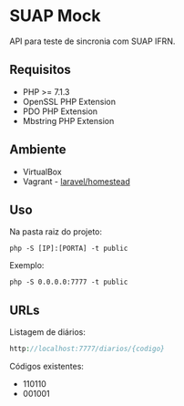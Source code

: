 # SUAP Mock
API para teste de sincronia com SUAP IFRN.

## Requisitos
* PHP >= 7.1.3
* OpenSSL PHP Extension
* PDO PHP Extension
* Mbstring PHP Extension

## Ambiente
* VirtualBox
* Vagrant - [laravel/homestead](https://laravel.com/docs/5.7/homestead)

## Uso
Na pasta raiz do projeto:
```shell
php -S [IP]:[PORTA] -t public
```

Exemplo:
```shell
php -S 0.0.0.0:7777 -t public
```

## URLs
Listagem de diários:
```php
http://localhost:7777/diarios/{codigo}
```
Códigos existentes:
* 110110
* 001001
